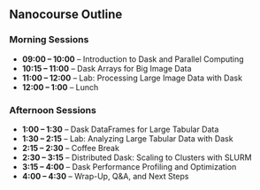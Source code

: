 ## Nanocourse Outline

### Morning Sessions
- **09:00 – 10:00** – Introduction to Dask and Parallel Computing
- **10:15 – 11:00** – Dask Arrays for Big Image Data
- **11:00 – 12:00** – Lab: Processing Large Image Data with Dask
- **12:00 – 1:00**  – Lunch

### Afternoon Sessions
- **1:00 – 1:30**   – Dask DataFrames for Large Tabular Data
- **1:30 – 2:15**   – Lab: Analyzing Large Tabular Data with Dask
- **2:15 – 2:30**   – Coffee Break
- **2:30 – 3:15**   – Distributed Dask: Scaling to Clusters with SLURM
- **3:15 – 4:00**   – Dask Performance Profiling and Optimization
- **4:00 – 4:30**   – Wrap-Up, Q&A, and Next Steps

<!--
Presentation comments, should we want them.
-->
